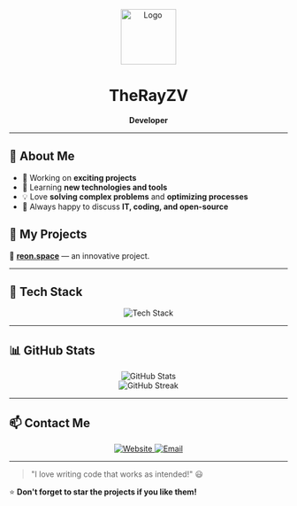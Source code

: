 <div align="center">
  <img src="https://avatars.githubusercontent.com/u/112191289?s=400&u=6bcd8d9c9108469cbd4cd7aca3dcf3899bfddc2e&v=4" alt="Logo" width="100"/>
  
  # TheRayZV
  
  **Developer**
</div>

---

## 🚀 About Me

- 🔭 Working on **exciting projects**
- 🌱 Learning **new technologies and tools**
- 💡 Love **solving complex problems** and **optimizing processes**
- 💬 Always happy to discuss **IT, coding, and open-source**

## 📌 My Projects

🔹 **[reon.space](https://reon.space)** — an innovative project.

---

## 💼 Tech Stack
<div align="center">
  <img src="https://skillicons.dev/icons?i=java,js,react,nodejs" alt="Tech Stack" />
</div>

---

## 📊 GitHub Stats
<div align="center">
  <img src="https://github-readme-stats.vercel.app/api?username=yourusername&show_icons=true&theme=radical" alt="GitHub Stats" />
  <br/>
  <img src="https://github-readme-streak-stats.herokuapp.com/?user=yourusername&theme=radical" alt="GitHub Streak" />
</div>

---

## 📫 Contact Me
<div align="center">
  <a href="https://therayzv.ru" target="_blank">
    <img src="https://img.shields.io/badge/Website-therayzv.ru-blue?style=for-the-badge" alt="Website" />
  </a>
  <a href="mailto:mail@therayzv.ru">
    <img src="https://img.shields.io/badge/Email-mail@therayzv.ru-blue?style=for-the-badge" alt="Email" />
  </a>
</div>

---

> "I love writing code that works as intended!" 😃

⭐ **Don't forget to star the projects if you like them!**
